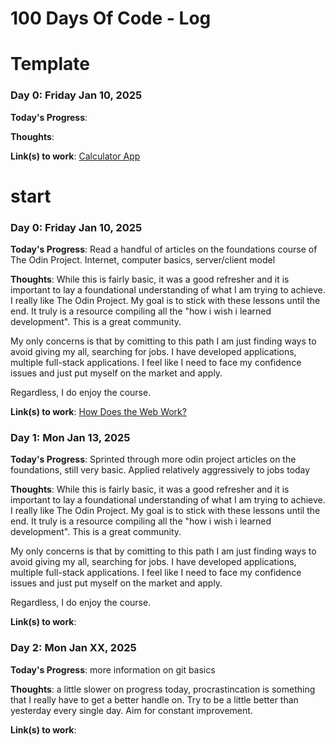 # 100 Days Of Code - Log

<!-- ### Day 0: February 30, 2016 (Example 1)
##### (delete me or comment me out)

**Today's Progress**: Fixed CSS, worked on canvas functionality for the app.

**Thoughts:** I really struggled with CSS, but, overall, I feel like I am slowly getting better at it. Canvas is still new for me, but I managed to figure out some basic functionality.

**Link to work:** [Calculator App](http://www.example.com)

### Day 0: February 30, 2016 (Example 2)
##### (delete me or comment me out)

**Today's Progress**: Fixed CSS, worked on canvas functionality for the app.

**Thoughts**: I really struggled with CSS, but, overall, I feel like I am slowly getting better at it. Canvas is still new for me, but I managed to figure out some basic functionality.

**Link(s) to work**: [Calculator App](http://www.example.com)


### Day 1: June 27, Monday

**Today's Progress**: I've gone through many exercises on FreeCodeCamp.

**Thoughts** I've recently started coding, and it's a great feeling when I finally solve an algorithm challenge after a lot of attempts and hours spent.

**Link(s) to work**
1. [Find the Longest Word in a String](https://www.freecodecamp.com/challenges/find-the-longest-word-in-a-string)
2. [Title Case a Sentence](https://www.freecodecamp.com/challenges/title-case-a-sentence) -->

# Template

### Day 0: Friday Jan 10, 2025

**Today's Progress**:

**Thoughts**:

**Link(s) to work**: [Calculator App](http://www.example.com)

# start

### Day 0: Friday Jan 10, 2025

**Today's Progress**: Read a handful of articles on the foundations course of The Odin Project. Internet, computer basics, server/client model

**Thoughts**: While this is fairly basic, it was a good refresher and it is important to lay a foundational understanding of what I am trying to achieve. I really like The Odin Project. My goal is to stick with these lessons until the end. It truly is a resource compiling all the "how i wish i learned development". This is a great community.

My only concerns is that by comitting to this path I am just finding ways to avoid giving my all, searching for jobs. I have developed applications, multiple full-stack applications. I feel like I need to face my confidence issues and just put myself on the market and apply.

Regardless, I do enjoy the course.

**Link(s) to work**: [How Does the Web Work?](https://www.theodinproject.com/lessons/foundations-how-does-the-web-work)

### Day 1: Mon Jan 13, 2025

**Today's Progress**: Sprinted through more odin project articles on the foundations, still very basic. Applied relatively aggressively to jobs today

**Thoughts**: While this is fairly basic, it was a good refresher and it is important to lay a foundational understanding of what I am trying to achieve. I really like The Odin Project. My goal is to stick with these lessons until the end. It truly is a resource compiling all the "how i wish i learned development". This is a great community.

My only concerns is that by comitting to this path I am just finding ways to avoid giving my all, searching for jobs. I have developed applications, multiple full-stack applications. I feel like I need to face my confidence issues and just put myself on the market and apply.

Regardless, I do enjoy the course.

**Link(s) to work**:

### Day 2: Mon Jan XX, 2025

**Today's Progress**: more information on git basics

**Thoughts**: a little slower on progress today, procrastincation is something that I really have to get a better handle on. Try to be a little better than yesterday every single day. Aim for constant improvement.

**Link(s) to work**:
